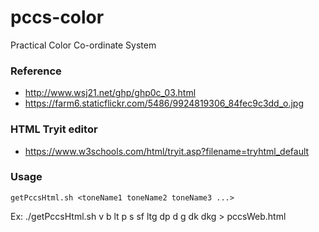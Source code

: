 # pccs-color

Practical Color Co-ordinate System

### Reference

* http://www.wsj21.net/ghp/ghp0c_03.html
* https://farm6.staticflickr.com/5486/9924819306_84fec9c3dd_o.jpg

### HTML Tryit editor

* https://www.w3schools.com/html/tryit.asp?filename=tryhtml_default

### Usage

	getPccsHtml.sh <toneName1 toneName2 toneName3 ...>

Ex: ./getPccsHtml.sh v b lt p s sf ltg dp d g dk dkg > pccsWeb.html

